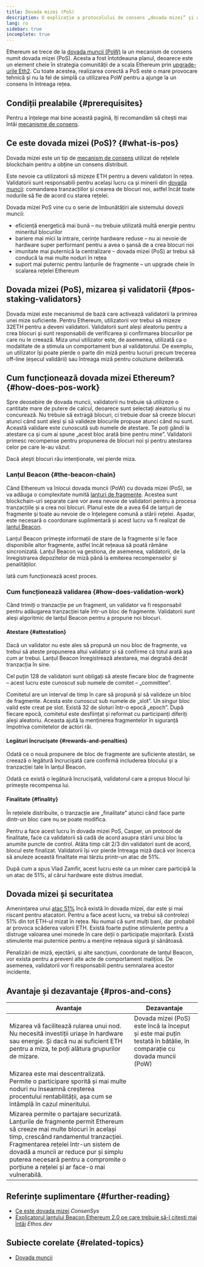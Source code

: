 ```yaml
---
title: Dovada mizei (PoS)
description: O explicație a protocolului de consens „dovada mizei” și a rolului său în Ethereum.
lang: ro
sidebar: true
incomplete: true
---
```


Ethereum se trece de la [dovada muncii (PoW)](/developers/docs/consensus-mechanisms/pow/) la un mecanism de consens numit dovada mizei (PoS). Acesta a fost întotdeauna planul, deoarece este un element cheie în strategia comunității de a scala Ethereum prin [upgrade-urile Eth2](/eth2/). Cu toate acestea, realizarea corectă a PoS este o mare provocare tehnică și nu la fel de simplă ca utilizarea PoW pentru a ajunge la un consens în întreaga rețea.

## Condiții prealabile {#prerequisites}

Pentru a înțelege mai bine această pagină, îți recomandăm să citești mai întâi [mecanisme de consens](/developers/docs/consensus-mechanisms/).

## Ce este dovada mizei (PoS)? {#what-is-pos}

Dovada mizei este un tip de [mecanism de consens](/developers/docs/consensus-mechanisms/) utilizat de rețelele blockchain pentru a obține un consens distribuit.

Este nevoie ca utilizatorii să mizeze ETH pentru a deveni validatori în rețea. Validatorii sunt responsabili pentru același lucru ca și minerii din [dovada muncii](/developers/docs/consensus-mechanisms/pow/): comandarea tranzacțiilor și crearea de blocuri noi, astfel încât toate nodurile să fie de acord cu starea rețelei.

Dovada mizei PoS vine cu o serie de îmbunătățiri ale sistemului dovezii muncii:

- eficiență energetică mai bună – nu trebuie utilizată multă energie pentru mineritul blocurilor
- bariere mai mici la intrare, cerințe hardware reduse – nu ai nevoie de hardware super performant pentru a avea o șansă de a crea blocuri noi
- imunitate mai puternică la centralizare – dovada mizei (PoS) ar trebui să conducă la mai multe noduri în rețea
- suport mai puternic pentru lanțurile de fragmente – un upgrade cheie în scalarea rețelei Ethereum

## Dovada mizei (PoS), mizarea și validatorii {#pos-staking-validators}

Dovada mizei este mecanismul de bază care activează validatorii la primirea unei mize suficiente. Pentru Ethereum, utilizatorii vor trebui să mizeze 32ETH pentru a deveni validatori. Validatorii sunt aleși aleatoriu pentru a crea blocuri și sunt responsabili de verificarea și confirmarea blocurilor pe care nu le creează. Miza unui utilizator este, de asemenea, utilizată ca o modalitate de a stimula un comportament bun al validatorului. De exemplu, un utilizator își poate pierde o parte din miză pentru lucruri precum trecerea off-line (eșecul validării) sau întreaga miză pentru coluziune deliberată.

## Cum funcționează dovada mizei Ethereum? {#how-does-pos-work}

Spre deosebire de dovada muncii, validatorii nu trebuie să utilizeze o cantitate mare de putere de calcul, deoarece sunt selectați aleatoriu și nu concurează. Nu trebuie să extragă blocuri, ci trebuie doar să creeze blocuri atunci când sunt aleși și să valideze blocurile propuse atunci când nu sunt. Această validare este cunoscută sub numele de atestare. Te poți gândi la atestare ca și cum ai spune „acest bloc arată bine pentru mine”. Validatorii primesc recompense pentru propunerea de blocuri noi și pentru atestarea celor pe care le-au văzut.

Dacă atești blocuri rău intenționate, vei pierde miza.

### Lanțul Beacon {#the-beacon-chain}

Când Ethereum va înlocui dovada muncii (PoW) cu dovada mizei (PoS), se va adăuga o complexitate numită [lanțuri de fragmente](/eth2/shard-chains/). Acestea sunt blockchain-uri separate care vor avea nevoie de validatori pentru a procesa tranzacțiile și a crea noi blocuri. Planul este de a avea 64 de lanțuri de fragmente și toate au nevoie de o înțelegere comună a stării rețelei. Așadar, este necesară o coordonare suplimentară și acest lucru va fi realizat de [lanțul Beacon](/eth2/beacon-chain/).

Lanțul Beacon primește informații de stare de la fragmente și le face disponibile altor fragmente, astfel încât rețeaua să poată rămâne sincronizată. Lanțul Beacon va gestiona, de asemenea, validatorii, de la înregistrarea depozitelor de miză până la emiterea recompenselor și penalităților.

Iată cum funcționează acest proces.

### Cum funcționează validarea {#how-does-validation-work}

Când trimiți o tranzacție pe un fragment, un validator va fi responsabil pentru adăugarea tranzacției tale într-un bloc de fragmente. Validatorii sunt aleși algoritmic de lanțul Beacon pentru a propune noi blocuri.

#### Atestare {#attestation}

Dacă un validator nu este ales să propună un nou bloc de fragmente, va trebui să ateste propunerea altui validator și să confirme că totul arată așa cum ar trebui. Lanțul Beacon înregistrează atestarea, mai degrabă decât tranzacția în sine.

Cel puțin 128 de validatori sunt obligați să ateste fiecare bloc de fragmente – acest lucru este cunoscut sub numele de comitet – „committee”.

Comitetul are un interval de timp în care să propună și să valideze un bloc de fragmente. Acesta este cunoscut sub numele de „slot”. Un singur bloc valid este creat pe slot. Există 32 de sloturi într-o epocă „epoch”. După fiecare epocă, comitetul este desființat și reformat cu participanți diferiți aleși aleatoriu. Aceasta ajută la menținerea fragmentelor în siguranță împotriva comitetelor de actori răi.

#### Legături încrucișate {#rewards-and-penalties}

Odată ce o nouă propunere de bloc de fragmente are suficiente atestări, se creează o legătură încrucișată care confirmă includerea blocului și a tranzacției tale în lanțul Beacon.

Odată ce există o legătură încrucișată, validatorul care a propus blocul își primește recompensa lui.

#### Finalitate {#finality}

În rețelele distribuite, o tranzacție are „finalitate” atunci când face parte dintr-un bloc care nu se poate modifica.

Pentru a face acest lucru în dovada mizei PoS, Casper, un protocol de finalitate, face ca validatorii să cadă de acord asupra stării unui bloc la anumite puncte de control. Atâta timp cât 2/3 din validatori sunt de acord, blocul este finalizat. Validatorii își vor pierde întreaga miză dacă vor încerca să anuleze această finalitate mai târziu printr-un atac de 51%.

După cum a spus Vlad Zamfir, acest lucru este ca un miner care participă la un atac de 51%, al cărui hardware este distrus imediat.

## Dovada mizei și securitatea

Amenințarea unui [atac 51%](https://www.investopedia.com/terms/1/51-attack.asp) încă există în dovada mizei, dar este și mai riscant pentru atacatori. Pentru a face acest lucru, va trebui să controlezi 51% din tot ETH-ul mizat în rețea. Nu numai că sunt mulți bani, dar probabil ar provoca scăderea valorii ETH. Există foarte puține stimulente pentru a distruge valoarea unei monede în care deții o participație majoritară. Există stimulente mai puternice pentru a menține rețeaua sigură și sănătoasă.

Penalizări de miză, ejectării, și alte sancțiuni, coordonate de lanțul Beacon, vor exista pentru a preveni alte acte de comportament malițios. De asemenea, validatorii vor fi responsabili pentru semnalarea acestor incidente.

## Avantaje și dezavantaje {#pros-and-cons}

| Avantaje                                                                                                                                                                                                                                                                                                                             | Dezavantaje                                                                                                        |
| ------------------------------------------------------------------------------------------------------------------------------------------------------------------------------------------------------------------------------------------------------------------------------------------------------------------------------------ | ------------------------------------------------------------------------------------------------------------------ |
| Mizarea vă facilitează rularea unui nod. Nu necesită investiții uriașe în hardware sau energie. Și dacă nu ai suficient ETH pentru a miza, te poți alătura grupurilor de mizare.                                                                                                                                                     | Dovada mizei (PoS) este încă la început și este mai puțin testată în bătălie, în comparație cu dovada muncii (PoW) |
| Mizarea este mai descentralizată. Permite o participare sporită și mai multe noduri nu înseamnă creșterea procentului rentabilității, așa cum se întâmplă în cazul mineritului.                                                                                                                                                      |                                                                                                                    |
| Mizarea permite o partajare securizată. Lanțurile de fragmente permit Ethereum să creeze mai multe blocuri în același timp, crescând randamentul tranzacției. Fragmentarea rețelei într-un sistem de dovadă a muncii ar reduce pur și simplu puterea necesară pentru a compromite o porțiune a rețelei și ar face-o mai vulnerabilă. |                                                                                                                    |

## Referințe suplimentare {#further-reading}

- [Ce este dovada mizei](https://consensys.net/blog/blockchain-explained/what-is-proof-of-stake/) _ConsenSys_
- [Explicatorul lanțului Beacon Ethereum 2.0 pe care trebuie să-l citești mai întâi](https://ethos.dev/beacon-chain/) _Ethos.dev_

## Subiecte corelate {#related-topics}

- [Dovada muncii](/developers/docs/consensus-mechanisms/pow/)
